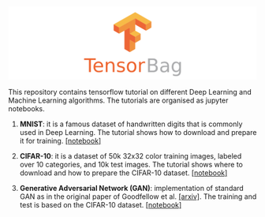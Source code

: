 
<p align="center">
<img src="./etc/img/logo.png" width="700">
</p>

This repository contains tensorflow tutorial on different Deep Learning and Machine Learning algorithms. The tutorials are organised as jupyter notebooks.

1. **MNIST**: it is a famous dataset of handwritten digits that is commonly used in Deep Learning. The tutorial shows how to download and prepare it for training. [[notebook]](./mnist/mnist.ipynb)

2. **CIFAR-10**: it is a dataset of 50k 32x32 color training images, labeled over 10 categories, and 10k test images. The tutorial shows where to download and how to prepare the CIFAR-10 dataset. [[notebook]](./cifar10/cifar10.ipynb)

3. **Generative Adversarial Network (GAN)**: implementation of standard GAN as in the original paper of Goodfellow et al. [[arxiv]](https://arxiv.org/pdf/1406.2661.pdf). The training and test is based on the CIFAR-10 dataset. [[notebook]](./generative_adversarial_networks/generative_adversarial_networks.ipynb)
